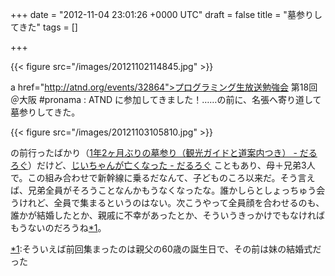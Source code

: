 
+++
date = "2012-11-04 23:01:26 +0000 UTC"
draft = false
title = "墓参りしてきた"
tags = []

+++


{{< figure src="/images/20121102114845.jpg"  >}}

a href="http://atnd.org/events/32864">プログラミング生放送勉強会 第18回＠大阪 #pronama : ATND</a> に参加してきました！……の前に、名張へ寄り道して墓参りしてきた。

{{< figure src="/images/20121103105810.jpg"  >}}

の前行ったばかり（<a href="https://blog.daruyanagi.jp/entry/2012/08/06/223332">1年2ヶ月ぶりの墓参り（観光ガイドと道案内つき） - だるろぐ</a>）だけど、<a href="https://blog.daruyanagi.jp/entry/2012/10/23/212056">じいちゃんが亡くなった - だるろぐ</a> こともあり、母＋兄弟3人で。この組み合わせで新幹線に乗るだなんて、子どものころ以来だ。そう言えば、兄弟全員がそろうことなんかもうなくなったな。誰かしらとしょっちゅう会うけれど、全員で集まるというのはない。次こうやって全員顔を合わせるのも、誰かが結婚したとか、親戚に不幸があったとか、そういうきっかけでもなければもうないのだろうね<a href="#f-dffca2a0" name="fn-dffca2a0" title="そういえば前回集まったのは親父の60歳の誕生日で、その前は妹の結婚式だった">*1</a>。
<div class="footnote">
<a href="#fn-dffca2a0" name="f-dffca2a0" class="footnote-number">*1</a><span class="footnote-delimiter">:</span><span class="footnote-text">そういえば前回集まったのは親父の60歳の誕生日で、その前は妹の結婚式だった</span>
</div>

